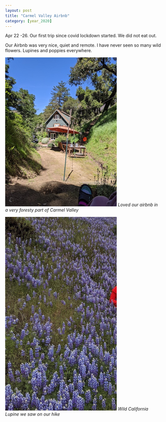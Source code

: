 ```yaml
---
layout: post
title: "Carmel Valley Airbnb"
category: [year_2020]
---
```

Apr 22 -26. Our first trip since covid lockdown started. We did not eat out. 

Our Airbnb was very nice, quiet and remote. I have never seen so many wild flowers. Lupines and poppies everywhere. 

![](images/carmelvalley2.jpg)
_Loved our airbnb in a very foresty part of Carmel Valley_

![](images/carmelvalley3.jpg)
_Wild California Lupine we saw on our hike_